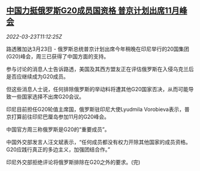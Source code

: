 <!--1648035062000-->
[中国力挺俄罗斯G20成员国资格 普京计划出席11月峰会](https://cn.reuters.com/article/g20-indonesia-west-russia-china-0323-idCNKCS2LK0Z3)
------

<div><i>2022-03-23T11:12:25Z</i></div><p>路透雅加达3月23日 - 俄罗斯总统普京计划出席今年稍晚在印尼举行的20国集团(G20)峰会，周三已获得了中国方面的支持。</p><p>参与讨论的消息人士告诉路透，美国及其西方盟友正在评估俄罗斯在入侵乌克兰后是否应继续成为G20成员。</p><p>但这些消息人士说，任何排除俄罗斯的举动料将遭其他G20国家否决，从而可能导致一些国家选择不出席G20会议。</p><p>印尼目前担任G20轮值主席国，俄罗斯驻印尼大使Lyudmila Vorobieva表示，普京打算前往印尼巴厘岛参加11月的G20峰会。</p><p>中国官方周三称俄罗斯是G20的“重要成员”。</p><p>中国外交部发言人汪文斌表示，“任何成员都没有权力开除其他国家的成员资格。G20应践行真正的多边主义，加强团结合作。”</p><p>印尼外交部拒绝评论将俄罗斯排除在G20之外的要求。(完)</p>
